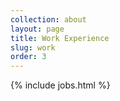 ```yaml
---
collection: about
layout: page
title: Work Experience
slug: work
order: 3
---
```

{% include jobs.html %}
